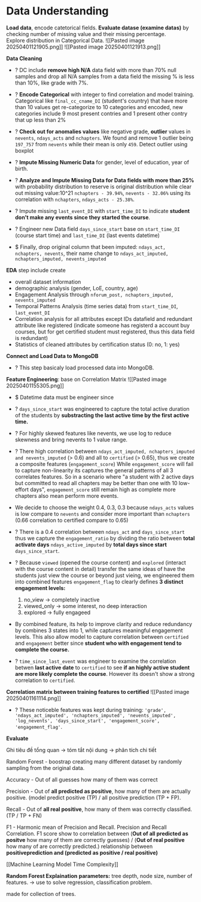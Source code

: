 # Data Understanding
**Load data**, encode catetorical fields.
**Evaluate datase (examine datas)**
	by checking number of missing value and their missing percentage.  
	Explore distribution in Categorical Data. 
![[Pasted image 20250401121905.png]]
![[Pasted image 20250401121913.png]]

**Data Cleaning**
+ ? DC include **remove high N/A** data field with more than 70% null samples and drop all N/A samples from a data field the missing % is less than 10%, like grade with 7%. 
+ ? **Encode Categorical** with integer to find correlation and model training. Categorical like `final_cc_cname_DI` (student's country) that have more than 10 values get re-categorize to 10 categories and encoded, new categories include 9 most present contries and 1 present other contry that up less than 2% 
+ ? **Check out for anomalies values** like negative grade, **outlier** values in `nevents`, `ndays_acts` and `nchapters`. We found and remove 1 outlier being  `197_757` from `nevents` while their mean is only `459`. 
Detect outlier using boxplot

+ ? **Impute Missing Numeric Data** for gender, level of education, year of birth. 

+ ? **Analyze and Impute Missing Data for Data fields with more than 25%** with probability distribution to reserve is original distribution while clear out missing value:10^21 `nchapters - 39.94%`, `nevents - 32.06%` using its correlation with `nchapters`, `ndays_acts - 25.38%`.

+ ? Impute missing `last_event_DI` with `start_time_DI` to indicate **student don't make any events since they started the course**.

+ ? Engineer new Data field `days_since_start` base on `start_time_DI` (course start time) and `last_time_DI` (last events datetime) 


+ $ Finally, drop original column that been imputed: `ndays_act, nchapters, nevents`, their name change to `ndays_act_imputed, nchapters_imputed, nevents_imputed` 

**EDA**
step include create 
+ overall dataset information
+ demographic analysis (gender, LoE, country, age)  
+ Engagement Analysis through `nforum_post, nchapters_imputed, nevents_imputed`
+ Temporal Patterns Analysis (time series data) from `start_time_DI`, `last_event_DI`
+ Correlation analysis for all attributes except IDs datafield and redundant attribute like registered (indicate someone has registerd a account buy  courses, but for get certified student must registered, thus this data field is redundant)
+ Statistics of cleaned attributes by certification status (0: no, 1: yes) 

**Connect and Load Data to MongoDB**
+ ? This step basicaly load processed data into MongoDB.

**Feature Engineering**: base on Correlation Matrix
![[Pasted image 20250401155305.png]]
+ $ Datetime data must be engineer since 
+ ? `days_since_start` was engineered to capture the total active duration of the students by **substracting the last active time by the first active time.** 

+ ? For highly skewed features like nevents, we use log to reduce skewness and bring nevents to 1 value range.

+ ? There high correlation between `ndays_act_imputed, nchapters_imputed and nevents_imputed` (> 0.6) and all to `certified` (> 0.65), thus we create a composite features (`engagement_score`) While `engagement_score` will fail to capture non-linearity its captures the general patterns of all 3 correlates features.
	So in a scenario where "a student with 2 active days but committed to read all chapters may be better than one with 10 low-effort days", `engagement_score` still remain high as complete more chapters also mean perform more events.
 + We decide to choose the weight 0.4, 0.3, 0.3 because `ndays_acts` values is low compare to `nevents` and consider more important than `nchapters` (0.66 correlation to certified compare to 0.65)

+ ? There is a 0.4 correlation between `ndays_act` and `days_since_start` thus we capture the `engagement_ratio` by dividing the ratio between **total activate days** `ndays_active_imputed` by **total days since start** `days_since_start`.

+ ? Because `viewed` (opened the course content) and `explored` (interact with the course content in detail) transfer the same ideas of have the students just view the course or beyond just vieing, we engineered them into combined features `engagement_flag` to clearly defines **3 distinct engagement levels:**
	1) no_view -> completely inactive
	2) viewed_only -> some interest, no deep interaction
	3) explored -> fully engageed
	
+ By combined feature, its help to improve clarity and reduce redundancy by combines 3 states into 1, while captures meaningful engagement levels. This also allow model to capture correlation between `certified` and `engagement` better since **student who with engagement tend to complete the course.**  
	
+ ? `time_since_last_event` was engineer to examine the correlation betwen **last active date** to `certified` to see **if an highly active student are more likely complete the course**. However its doesn't show a strong correlation to `certified`. 

**Correlation matrix between training features to certified**
![[Pasted image 20250401161114.png]]
+ ? These noticeble features was kept during training:  `'grade', 'ndays_act_imputed', 'nchapters_imputed', 'nevents_imputed', 'log_nevents', 'days_since_start', 'engagement_score', 'engagement_flag'`.

**Evaluate**



Ghi tiêu đề tổng quan -> tóm tắt nội dung -> phân tích chi tiết

Random Forest - boostrap creating many different dataset by randomly sampling from the original data. 

Accuracy - Out of all guesses how many of them was correct 

Precision - Out of **all predicted as positive**, how many of them are actually positive. (model predict positive (TP) / all positive prediction (TP + FP). 

Recall - Out of **all real positive**, how many of them was correctly classified. (TP / TP + FN)

F1 - Harmonic mean of Precision and Recall. Precision and Recall Correlation.  F1 score show to correlation between 
(**Out of all predicted as positve** how many of them are correctly guesses) / (**Out of real positive** how many of are correctly predicted.)
relationship between **positiveprediction and (predicted as positive / real positive)**


[[Machine Learning Model Time Complexity]]

**Random Forest Explaination**
**parameters:** tree depth, node size, number of features.  -> use to solve regression, classification problem.

made for collection of trees. 